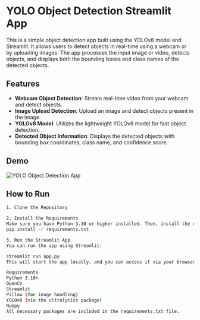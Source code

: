 # YOLO Object Detection Streamlit App

This is a simple object detection app built using the YOLOv8 model and Streamlit. It allows users to detect objects in real-time using a webcam or by uploading images. The app processes the input image or video, detects objects, and displays both the bounding boxes and class names of the detected objects.

## Features
- **Webcam Object Detection**: Stream real-time video from your webcam and detect objects.
- **Image Upload Detection**: Upload an image and detect objects present in the image.
- **YOLOv8 Model**: Utilizes the lightweight YOLOv8 model for fast object detection.
- **Detected Object Information**: Displays the detected objects with bounding box coordinates, class name, and confidence score.

## Demo
![YOLO Object Detection App](demo_screenshot.png)

## How to Run
```bash
1. Clone the Repository

2. Install the Requirements
Make sure you have Python 3.10 or higher installed. Then, install the required Python packages by running:
pip install -r requirements.txt

3. Run the Streamlit App
You can run the app using Streamlit:

streamlit run app.py
This will start the app locally, and you can access it via your browser at http://localhost:8501.

Requirements
Python 3.10+
OpenCV
Streamlit
Pillow (for image handling)
YOLOv8 (via the ultralytics package)
Numpy
All necessary packages are included in the requirements.txt file.
